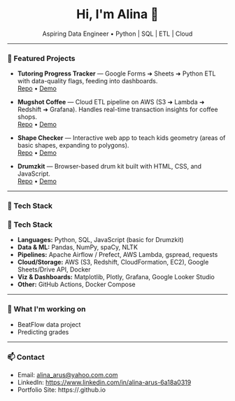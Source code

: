 <!-- Profile README for <alina951> -->
<h1 align="center">Hi, I'm  Alina 👋</h1>
<p align="center">Aspiring Data Engineer • Python | SQL | ETL | Cloud</p>



---


### 🚀 Featured Projects
- **Tutoring Progress Tracker** — Google Forms ➜ Sheets ➜ Python ETL with data-quality flags, feeding into dashboards.  
  [Repo](https://github.com/alina951/tutoring-progress-tracker) • [Demo](https://alina951.github.io/#tutoring-progress-tracker)

- **Mugshot Coffee** — Cloud ETL pipeline on AWS (S3 ➜ Lambda ➜ Redshift ➜ Grafana). Handles real-time transaction insights for coffee shops.  
  [Repo](https://github.com/generation-de-nat2/Mugshot-Coffee) • [Demo](https://alina951.github.io/#mugshot-coffee)

- **Shape Checker** — Interactive web app to teach kids geometry (areas of basic shapes, expanding to polygons).  
  [Repo](https://github.com/alina951/shape-checker) • [Demo](https://alina951.github.io/#shape-checker)

- **Drumzkit** — Browser-based drum kit built with HTML, CSS, and JavaScript.  
  [Repo](https://github.com/alina951/drumzkit) • [Demo](https://alina951.github.io/#drumzkit)

---

### 🧰 Tech Stack
### 🧰 Tech Stack
- **Languages:** Python, SQL, JavaScript (basic for Drumzkit)
- **Data & ML:** Pandas, NumPy, spaCy, NLTK
- **Pipelines:** Apache Airflow / Prefect, AWS Lambda, gspread, requests
- **Cloud/Storage:** AWS (S3, Redshift, CloudFormation, EC2), Google Sheets/Drive API, Docker
- **Viz & Dashboards:** Matplotlib, Plotly, Grafana, Google Looker Studio
- **Other:** GitHub Actions, Docker Compose


---

### 📌 What I'm working on
- BeatFlow data project
- Predicting grades 


---

### 📫 Contact
- Email: alina_arus@yahoo.com.com
- LinkedIn: https://www.linkedin.com/in/alina-arus-6a18a0319
- Portfolio Site: https://<alina951>.github.io
